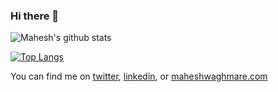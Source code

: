 ### Hi there 👋

<!--
**maheshwaghmare/maheshwaghmare** is a ✨ _special_ ✨ repository because its `README.md` (this file) appears on your GitHub profile.

Here are some ideas to get you started:

- 🔭 I’m currently working on ...
- 🌱 I’m currently learning ...
- 👯 I’m looking to collaborate on ...
- 🤔 I’m looking for help with ...
- 💬 Ask me about ...
- 📫 How to reach me: ...
- 😄 Pronouns: ...
- ⚡ Fun fact: ...
-->

![Mahesh's github stats](https://github-readme-stats.vercel.app/api?username=maheshwaghmare&include_all_commits=true&show_icons=true&theme=radical&layout=compact)

[![Top Langs](https://github-readme-stats.vercel.app/api/top-langs/?username=maheshwaghmare)](https://github.com/anuraghazra/github-readme-stats)

<!-- Social Links -->

You can find me on [twitter](https://twitter.com/mwaghmare7/), [linkedin](https://www.linkedin.com/in/mwaghmare7/), or [maheshwaghmare.com](https://maheshwaghmare.com/)
